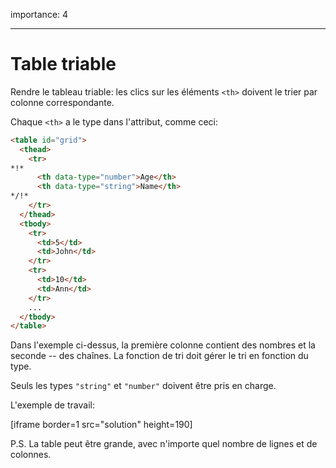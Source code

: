 importance: 4

---

# Table triable

Rendre le tableau triable: les clics sur les éléments `<th>` doivent le trier par colonne correspondante.

Chaque `<th>` a le type dans l'attribut, comme ceci:

```html
<table id="grid">
  <thead>
    <tr>
*!*
      <th data-type="number">Age</th>
      <th data-type="string">Name</th>
*/!*
    </tr>
  </thead>
  <tbody>
    <tr>
      <td>5</td>
      <td>John</td>
    </tr>
    <tr>
      <td>10</td>
      <td>Ann</td>
    </tr>
    ...
  </tbody>
</table>
```

Dans l'exemple ci-dessus, la première colonne contient des nombres et la seconde -- des chaînes.
La fonction de tri doit gérer le tri en fonction du type.

Seuls les types `"string"` et `"number"` doivent être pris en charge.

L'exemple de travail:

[iframe border=1 src="solution" height=190]

P.S.
La table peut être grande, avec n'importe quel nombre de lignes et de colonnes.
